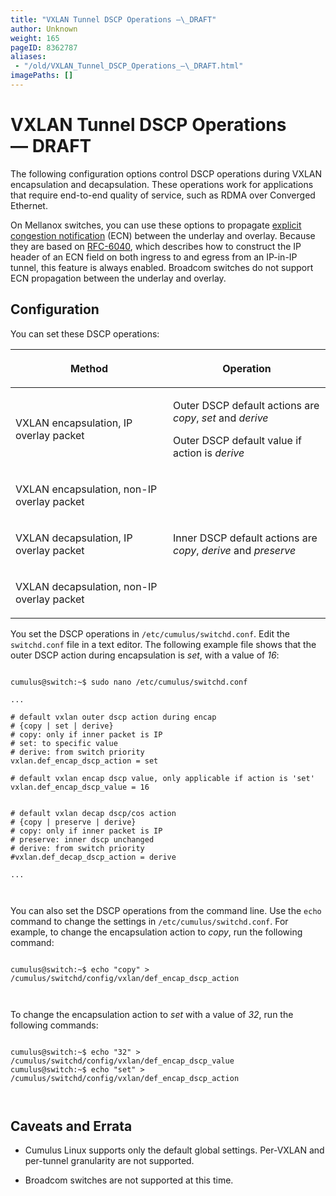 ```yaml
---
title: "VXLAN Tunnel DSCP Operations —\_DRAFT"
author: Unknown
weight: 165
pageID: 8362787
aliases:
 - "/old/VXLAN_Tunnel_DSCP_Operations_—\_DRAFT.html"
imagePaths: []
---
```

# VXLAN Tunnel DSCP Operations — DRAFT

The following configuration options control DSCP operations during VXLAN
encapsulation and decapsulation. These operations work for applications
that require end-to-end quality of service, such as RDMA over Converged
Ethernet.

On Mellanox switches, you can use these options to propagate [explicit
congestion
notification](/old/Buffer_and_Queue_Management.html#src-8363032_BufferandQueueManagement-ecn)
(ECN) between the underlay and overlay. Because they are based on
[RFC-6040](https://tools.ietf.org/html/rfc6040), which describes how to
construct the IP header of an ECN field on both ingress to and egress
from an IP-in-IP tunnel, this feature is always enabled. Broadcom
switches do not support ECN propagation between the underlay and
overlay.

## Configuration

You can set these DSCP operations:

<div class="tablewrap">

<table>
<colgroup>
<col style="width: 50%" />
<col style="width: 50%" />
</colgroup>
<thead>
<tr class="header">
<th><p>Method</p></th>
<th><p>Operation</p></th>
</tr>
</thead>
<tbody>
<tr class="odd">
<td><p>VXLAN encapsulation, IP overlay packet</p></td>
<td><p>Outer DSCP default actions are <em>copy</em>, <em>set</em> and <em>derive</em></p>
<p>Outer DSCP default value if action is <em>derive</em></p></td>
</tr>
<tr class="even">
<td><p>VXLAN encapsulation, non-IP overlay packet</p></td>
<td><p> </p></td>
</tr>
<tr class="odd">
<td><p>VXLAN decapsulation, IP overlay packet</p></td>
<td><p>Inner DSCP default actions are <em>copy</em>, <em>derive</em> and <em>preserve</em></p></td>
</tr>
<tr class="even">
<td><p>VXLAN decapsulation, non-IP overlay packet</p></td>
<td><p> </p></td>
</tr>
</tbody>
</table>

</div>

You set the DSCP operations in `/etc/cumulus/switchd.conf`. Edit the
`switchd.conf` file in a text editor. The following example file shows
that the outer DSCP action during encapsulation is *set*, with a value
of *16*:

``` 
                   
cumulus@switch:~$ sudo nano /etc/cumulus/switchd.conf
 
...
 
# default vxlan outer dscp action during encap
# {copy | set | derive}
# copy: only if inner packet is IP
# set: to specific value
# derive: from switch priority
vxlan.def_encap_dscp_action = set
 
# default vxlan encap dscp value, only applicable if action is 'set'
vxlan.def_encap_dscp_value = 16
 
 
# default vxlan decap dscp/cos action
# {copy | preserve | derive}
# copy: only if inner packet is IP
# preserve: inner dscp unchanged
# derive: from switch priority
#vxlan.def_decap_dscp_action = derive
 
...
   
    
```

You can also set the DSCP operations from the command line. Use the
`echo` command to change the settings in `/etc/cumulus/switchd.conf`.
For example, to change the encapsulation action to *copy*, run the
following command:

``` 
                   
cumulus@switch:~$ echo "copy" > /cumulus/switchd/config/vxlan/def_encap_dscp_action
   
    
```

To change the encapsulation action to *set* with a value of *32*, run
the following commands:

``` 
                   
cumulus@switch:~$ echo "32" > /cumulus/switchd/config/vxlan/def_encap_dscp_value
cumulus@switch:~$ echo "set" > /cumulus/switchd/config/vxlan/def_encap_dscp_action
   
    
```

## Caveats and Errata

  - Cumulus Linux supports only the default global settings. Per-VXLAN
    and per-tunnel granularity are not supported.

  - Broadcom switches are not supported at this time.
